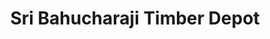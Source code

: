 ---
title: "Sri Bahucharaji Timber Depot"
url: /hyderabad/sri-bahucharaji-timber-depot/
shop: supermarket
---